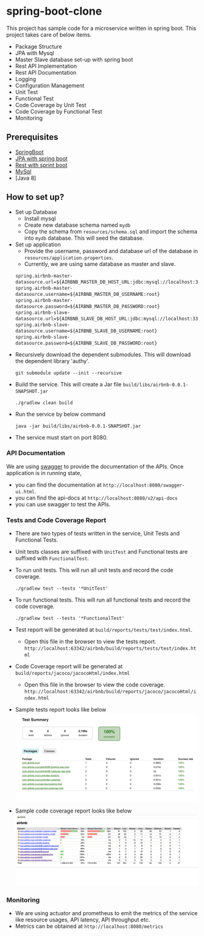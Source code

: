 # spring-boot-clone
This project has sample code for a microservice written in spring boot.
This project takes care of below items.
* Package Structure
* JPA with Mysql
* Master Slave database set-up with spring boot 
* Rest API Implementation
* Rest API Documentation
* Logging
* Configuration Management
* Unit Test
* Functional Test 
* Code Coverage by Unit Test
* Code Coverage by Functional Test
* Monitoring

## Prerequisites
* [SpringBoot](https://spring.io/projects/spring-boot)
* [JPA with spring boot](https://spring.io/projects/spring-data-jpa)
* [Rest with sprint boot](https://spring.io/projects/spring-restdocs#overview)
* [MySql](https://dev.mysql.com/doc/mysql-installation-excerpt/5.7/en/installing.html)
* [Java 8]

## How to set up?
* Set up Database
    * Install mysql
    * Create new database schema named `mydb`
    * Copy the schema from `resources/schema.sql` and import the schema into `mydb` database. This will seed the database.
* Set up application
    * Provide the username, password and database url of the database in `resources/application.properties`.
    * Currently, we are using same database as master and slave.    
    ```properties
    spring.airbnb-master-datasource.url=${AIRBNB_MASTER_DB_HOST_URL:jdbc:mysql://localhost:3306/mydb}
    spring.airbnb-master-datasource.username=${AIRBNB_MASTER_DB_USERNAME:root}
    spring.airbnb-master-datasource.password=${AIRBNB_MASTER_DB_PASSWORD:root}
    spring.airbnb-slave-datasource.url=${AIRBNB_SLAVE_DB_HOST_URL:jdbc:mysql://localhost:3306/mydb}
    spring.airbnb-slave-datasource.username=${AIRBNB_SLAVE_DB_USERNAME:root}
    spring.airbnb-slave-datasource.password=${AIRBNB_SLAVE_DB_PASSWORD:root}
    ```
* Recursively download the dependent submodules. This will download the dependent library 'authy'. 
    ```shell script
    git submodule update --init --recursive
    ```
* Build the service. This will create a Jar file  `build/libs/airbnb-0.0.1-SNAPSHOT.jar`
    ```shell script
    ./gradlew clean build
    ```
* Run the service by below command
    ```shell script
    java -jar build/libs/airbnb-0.0.1-SNAPSHOT.jar
    ```  
* The service must start on port 8080.

### API Documentation
We are using [swagger](https://swagger.io/) to provide the documentation of the APIs.
Once application is in running state, 
*   you can find the documentation at `http://localhost:8080/swagger-ui.html`.
*   you can find the api-docs at `http://localhost:8080/v2/api-docs`
*   you can use swagger to test the APIs.

### Tests and Code Coverage Report
*   There are two types of tests written in the service, Unit Tests and Functional Tests.
*   Unit tests classes are suffixed with `UnitTest` and Functional tests are suffixed with `FunctionalTest`.
*   To run unit tests. This will run all unit tests and record the code coverage.  
    ```shell script
    ./gradlew test --tests '*UnitTest'
    ```
*   To run functional tests. This will run all functional tests and record the code coverage.  
    ```shell script
    ./gradlew test --tests '*FunctionalTest'
    ```
*   Test report will be generated at `build/reports/tests/test/index.html`. 
    *   Open this file in the browser to view the tests report. `http://localhost:63342/airbnb/build/reports/tests/test/index.html`
*   Code Coverage report will be generated at `build/reports/jacoco/jacocoHtml/index.html`
    *   Open this file in the browser to view the code coverage. `http://localhost:63342/airbnb/build/reports/jacoco/jacocoHtml/index.html`     

*   Sample tests report looks like below
![Tests Summary](documentation/testSummary.png)
*   Sample code coverage report looks like below
![Code Coverage](documentation/codeCoverage.png)  

### Monitoring
*   We are using actuator and prometheus to emit the metrics of the service like resource usages, API latency, API throughput etc. 
*   Metrics can be obtained at `http://localhost:8080/metrics`  

 